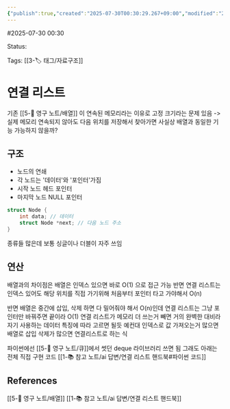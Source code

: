 ```yaml
---
{"publish":true,"created":"2025-07-30T00:30:29.267+09:00","modified":"2025-08-01T00:19:45.523+09:00","cssclasses":""}
---
```


#2025-07-30 00:30

Status: 

Tags: [[3-🏷️ 태그/자료구조]]
# 연결 리스트
기존 [[5-💎 영구 노트/배열]] 이 연속된 메모리라는 이유로 고정 크기라는 문제 있음
-> 실제 메모리 연속되지 않아도 다음 위치를 저장해서 찾아가면 사실상 배열과 동일한 기능 가능하지 않을까?

## 구조
- 노드의 연쇄
- 각 노드는 '데이터'와 '포인터'가짐
- 시작 노드 헤드 포인터
- 마지막 노드 NULL 포인터
```c
struct Node {
	int data; // 데이터
	struct Node *next; // 다음 노드 주소
}
```

종류들 많은데 보통 싱글이나 더블이 자주 쓰임 
## 연산
배열과의 차이점은 배열은 인덱스 있으면 바로 O(1) 으로 접근 가능
반면 연결 리스트는 인덱스 있어도 해당 위치를 직접 가기위해 처음부터 포인터 타고 가야해서 O(n)

반면 배열은 중간에 삽입, 삭제 하면 다 밀어줘야 해서 O(n)인데
연결 리스트는 그냥 포인터만 바꿔주면 끝이라 O(1)
연결 리스트가 메모리 더 쓰는거 빼면 거의 완벽한 대비라 자기 사용하는 데이터 특징에 따라 고르면 될듯
예컨대 인덱스로 값 가져오는거 많으면 배열로 삽입 삭제가 많으면 연결리스트로 하는 식

파이썬에선 [[5-💎 영구 노트/큐]]에서 썻던 deque 라이브러리 쓰면 됨
그래도 아래는 전체 직접 구현 코드
[[1-📚 참고 노트/ai 답변/연결 리스트 핸드북#파이썬 코드]]
## References
 [[5-💎 영구 노트/배열]]
 [[1-📚 참고 노트/ai 답변/연결 리스트 핸드북]]